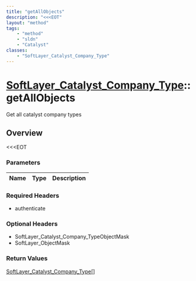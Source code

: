 ```yaml
---
title: "getAllObjects"
description: "<<<EOT"
layout: "method"
tags:
    - "method"
    - "sldn"
    - "Catalyst"
classes:
    - "SoftLayer_Catalyst_Company_Type"
---
```

# [SoftLayer_Catalyst_Company_Type](/reference/services/SoftLayer_Catalyst_Company_Type)::getAllObjects

Get all catalyst company types


## Overview 
<<<EOT

### Parameters 
|Name | Type | Description |
| --- | --- | --- |


### Required Headers
* authenticate

### Optional Headers
* SoftLayer_Catalyst_Company_TypeObjectMask
* SoftLayer_ObjectMask

### Return Values
<a href='/reference/datatypes/SoftLayer_Catalyst_Company_Type'>SoftLayer_Catalyst_Company_Type[] </a>

